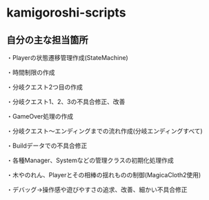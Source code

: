 # kamigoroshi-scripts
## 自分の主な担当箇所

・Playerの状態遷移管理作成(StateMachine)

・時間制限の作成

・分岐クエスト2つ目の作成

・分岐クエスト1、2、3の不具合修正、改善

・GameOver処理の作成

・分岐クエスト～エンディングまでの流れ作成(分岐エンディングすべて)

・Buildデータでの不具合修正

・各種Manager、Systemなどの管理クラスの初期化処理作成

・木やのれん、Playerとその相棒の揺れものの制御(MagicaCloth2使用)

・デバッグ→操作感や遊びやすさの追求、改善、細かい不具合修正
